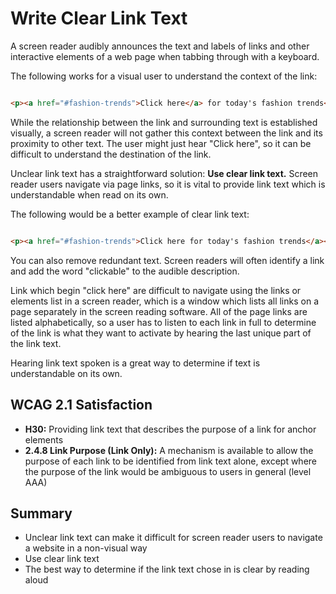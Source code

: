 # Write Clear Link Text

A screen reader audibly announces the text and labels of links and other interactive elements of a web page when tabbing through with a keyboard.


The following works for a visual user to understand the context of the link:

```html

<p><a href="#fashion-trends">Click here</a> for today's fashion trends</p>

```

While the relationship between the link and surrounding text is established visually, a screen reader will not gather this context between the link and its proximity to other text. The user might just hear "Click here", so it can be difficult to understand the destination of the link.


Unclear link text has a straightforward solution: **Use clear link text.** Screen reader users navigate via page links, so it is vital to provide link text which is understandable when read on its own.


The following would be a better example of clear link text:

```html

<p><a href="#fashion-trends">Click here for today's fashion trends</a></p>

```

You can also remove redundant text. Screen readers will often identify a link and add the word "clickable" to the audible description.


Link which begin "click here" are difficult to navigate using the links or elements list in a screen reader, which is a window which lists all links on a page separately in the screen reading software. All of the page links are listed alphabetically, so a user has to listen to each link in full to determine of the link is what they want to activate by hearing the last unique part of the link text.


Hearing link text spoken is a great way to determine if text is understandable on its own.


## WCAG 2.1 Satisfaction

- **H30:** Providing link text that describes the purpose of a link for anchor elements
- **2.4.8 Link Purpose (Link Only):** A mechanism is available to allow the purpose of each link to be identified from link text alone, except where the purpose of the link would be ambiguous to users in general (level AAA)


## Summary

- Unclear link text can make it difficult for screen reader users to navigate a website in a non-visual way
- Use clear link text
- The best way to determine if the link text chose in is clear by reading aloud